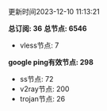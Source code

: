 更新时间2023-12-10 11:13:21

**总订阅: 36**
**总节点: 6546**
- vless节点: 7

**google ping有效节点: 298**
- ss节点: 72
- v2ray节点: 200
- trojan节点: 26
